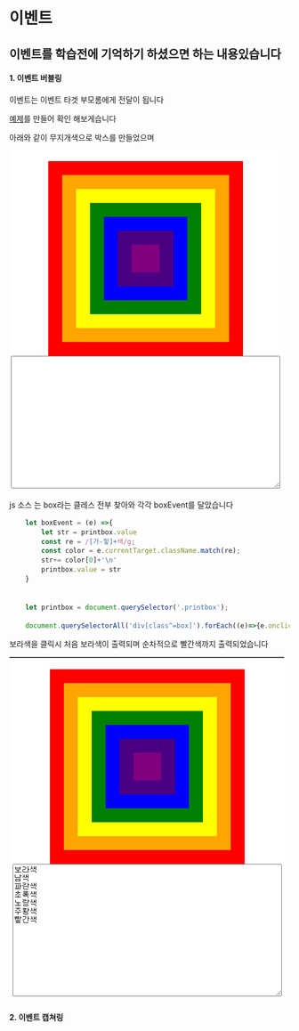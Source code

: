 # 이벤트 

## 이벤트를 학습전에 기억하기 하셨으면 하는 내용있습니다 

#### 1. 이벤트 버블링

이벤트는 이벤트 타겟 부모롬에게 전달이 됩니다 

[예제](appendix/event_Bubbling.html)를 만들어 확인 해보게습니다 

아래와 같이 무지개색으로 박스를 만들었으며 

<img src="./images/event_Bubbling_Test_1.png">

js 소스 는 box라는 클레스 전부 찾아와 각각 boxEvent를 달았습니다 


```js
    let boxEvent = (e) =>{
        let str = printbox.value
        const re = /[가-힣]+색/g;
        const color = e.currentTarget.className.match(re);
        str+= color[0]+'\n'
        printbox.value = str
    }


    let printbox = document.querySelector('.printbox'); 

    document.querySelectorAll('div[class^=box]').forEach((e)=>{e.onclick = boxEvent;})
```

보라색을 클릭시 처음 보라색이 출력되며 순차적으로 빨간색까지 출력되었습니다

<img src="./images/event_Bubbling_Test_2.png">

#### 2. 이벤트 캡쳐링


